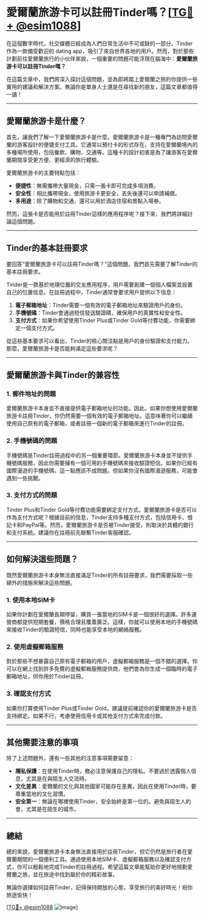 # 愛爾蘭旅游卡可以註冊Tinder嗎？[[TG💪+ @esim1088](https://t.me/s/esim1088)]

在這個數字時代，社交媒體已經成為人們日常生活中不可或缺的一部分。Tinder作為一款備受歡迎的 dating app，吸引了來自世界各地的用戶。然而，對於那些計劃前往愛爾蘭旅行的小伙伴來說，一個重要的問題可能浮現在腦海中：**愛爾蘭旅游卡可以註冊Tinder嗎？**

在這篇文章中，我們將深入探討這個問題，並為即將踏上愛爾蘭之旅的你提供一些實用的建議和解決方案。無論你是單身人士還是在尋找新的朋友，這篇文章都值得一讀！

---

## 愛爾蘭旅游卡是什麼？

首先，讓我們了解一下愛爾蘭旅游卡是什麼。愛爾蘭旅游卡是一種專門為訪問愛爾蘭的游客設計的便捷支付工具。它通常以預付卡的形式存在，支持在愛爾蘭境內的多種場所使用，包括餐飲、購物、交通等。這種卡的設計初衷是為了讓游客在愛爾蘭期間享受更方便、更經濟的旅行體驗。

愛爾蘭旅游卡的主要特點包括：

- **便捷性**：無需攜帶大量現金，只需一張卡即可完成多項消費。
- **安全性**：相比攜帶現金，使用旅游卡更安全，丟失後還可以申請補償。
- **多用途**：除了購物和交通，還可以用於酒店住宿和景點入場券。

然而，這張卡是否能用於註冊Tinder這樣的應用程序呢？接下來，我們將詳細討論這個問題。

---

## Tinder的基本註冊要求

要回答“愛爾蘭旅游卡可以註冊Tinder嗎？”這個問題，我們首先需要了解Tinder的基本註冊要求。

Tinder是一款基於地理位置的交友應用程序，用戶需要創建一個個人檔案並設置自己的位置信息。在註冊過程中，Tinder通常會要求用戶提供以下信息：

1. **電子郵箱地址**：Tinder需要一個有效的電子郵箱地址來驗證用戶的身份。
2. **手機號碼**：Tinder會通過短信發送驗證碼，確保用戶的真實性和安全性。
3. **支付方式**：如果你希望使用Tinder Plus或Tinder Gold等付費功能，你需要綁定一個支付方式。

從這些基本要求可以看出，Tinder的核心關注點是用戶的身份驗證和支付能力。那麼，愛爾蘭旅游卡是否能夠滿足這些要求呢？

---

## 愛爾蘭旅游卡與Tinder的兼容性

### 1. 郵件地址的問題

愛爾蘭旅游卡本身並不直接提供電子郵箱地址的功能。因此，如果你想使用愛爾蘭旅游卡註冊Tinder，你仍然需要一個有效的電子郵箱地址。這意味著你可以繼續使用自己原有的電子郵箱，或者註冊一個新的電子郵箱來進行Tinder的註冊。

### 2. 手機號碼的問題

手機號碼是Tinder註冊過程中的另一個重要環節。愛爾蘭旅游卡本身並不提供手機號碼服務，因此你需要擁有一個可用的手機號碼來接收驗證短信。如果你已經有國際漫遊的手機號碼，這一點應該不成問題。但如果你沒有國際漫遊服務，可能會遇到一些挑戰。

### 3. 支付方式的問題

Tinder Plus和Tinder Gold等付費功能需要綁定支付方式。愛爾蘭旅游卡是否可以作為支付方式呢？根據目前的信息，Tinder支持多種支付方式，包括信用卡、借記卡和PayPal等。然而，愛爾蘭旅游卡是否被Tinder接受，則取決於具體的銀行和支付系統。建議你在註冊前先聯繫Tinder客服確認。

---

## 如何解決這些問題？

既然愛爾蘭旅游卡本身無法直接滿足Tinder的所有註冊要求，我們需要採取一些額外的措施來解決這些問題。

### 1. 使用本地SIM卡

如果你計劃在愛爾蘭長期停留，購買一張當地的SIM卡是一個很好的選擇。許多運營商都提供短期套餐，價格合理且覆蓋廣泛。這樣，你就可以使用本地的手機號碼來接收Tinder的驗證短信，同時也能享受本地的網絡服務。

### 2. 使用虛擬郵箱服務

對於那些不想暴露自己原有電子郵箱的用戶，虛擬郵箱服務是一個不錯的選擇。你可以在網上找到許多免費的虛擬郵箱服務提供商，他們會為你生成一個臨時的電子郵箱地址，供你用於Tinder註冊。

### 3. 確認支付方式

如果你打算使用Tinder Plus或Tinder Gold，建議提前確認你的愛爾蘭旅游卡是否支持綁定。如果不行，考慮使用信用卡或其他支付方式來完成付款。

---

## 其他需要注意的事項

除了上述問題外，還有一些其他的注意事項需要留意：

- **隱私保護**：在使用Tinder時，務必注意保護自己的隱私。不要過於透露個人信息，尤其是在與陌生人交流時。
- **文化差異**：愛爾蘭的文化與其他國家可能存在差異，因此在使用Tinder時，要尊重當地的文化習慣。
- **安全第一**：無論在哪裡使用Tinder，安全始終是第一位的。避免與陌生人約會，尤其是在陌生的城市。

---

## 總結

總的來說，愛爾蘭旅游卡本身無法直接用於註冊Tinder，但它仍然是旅行者在愛爾蘭期間的一個便利工具。通過使用本地SIM卡、虛擬郵箱服務以及確認支付方式，你可以輕鬆地完成Tinder的註冊過程。希望這篇文章能幫助你更好地規劃愛爾蘭之旅，並在旅途中找到屬於你的精彩故事。

無論你選擇如何註冊Tinder，記得保持開放的心態，享受旅行的美好時光！祝你旅途愉快！

[[TG💪+ @esim1088](https://t.me/s/esim1088) ![Image](https://i.postimg.cc/4NQfJmqS/Snipaste-2025-05-13-00-14-12.png)]